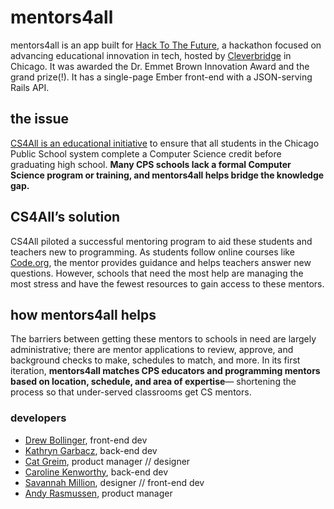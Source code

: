 # mentors4all
mentors4all is an app built for [Hack To The Future](https://www.cleverbridge.com/corporate/news_press/cleverbridge-host-hack-future-hackathon/), a hackathon focused on advancing educational innovation in tech, hosted by [Cleverbridge](https://www.cleverbridge.com) in Chicago. It was awarded the Dr. Emmet Brown Innovation Award and the grand prize(!). It has a single-page Ember front-end with a JSON-serving Rails API.

## the issue
[CS4All is an educational initiative](https://chooseyourfuture.cps.edu/computer-science-for-all/) to ensure that all students in the Chicago Public School system complete a Computer Science credit before graduating high school. **Many CPS schools lack a formal Computer Science program or training, and mentors4all helps bridge the knowledge gap.**

## CS4All’s solution
CS4All piloted a successful mentoring program to aid these students and teachers new to programming. As students follow online courses like [Code.org](http://code.org), the mentor provides guidance and helps teachers answer new questions. However, schools that need the most help are managing the most stress and have the fewest resources to gain access to these mentors.

## how mentors4all helps
The barriers between getting these mentors to schools in need are largely administrative; there are mentor applications to review, approve, and background checks to make, schedules to match, and more. In its first iteration, **mentors4all matches CPS educators and programming mentors based on location, schedule, and area of expertise**— shortening the process so that under-served classrooms get CS mentors.

### developers
- [Drew Bollinger](https://github.com/dbollinger), front-end dev
- [Kathryn Garbacz](https://github.com/katushe), back-end dev
- [Cat Greim](https://github.com/cgreim), product manager // designer
- [Caroline Kenworthy](https://github.com/kenworthyc), back-end dev
- [Savannah Million](https://github.com/savannahmillion), designer // front-end dev
- [Andy Rasmussen](https://github.com/andyras), product manager
